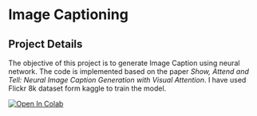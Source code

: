# Image Captioning
## **Project Details**
The objective of this project is to generate Image Caption using neural network. The code is implemented based on the paper _Show, Attend and Tell: Neural Image Caption
Generation with Visual Attention_. I have used Flickr 8k dataset form kaggle to train the model.


[![Open In Colab](https://colab.research.google.com/assets/colab-badge.svg)](https://colab.research.google.com/github/shoubhikchakraborty/image_captioning/blob/main/flickr8k_image_caption.ipynb)
